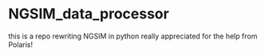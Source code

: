 # NGSIM_data_processor
this is a repo rewriting NGSIM in python
really appreciated for the help from Polaris!
